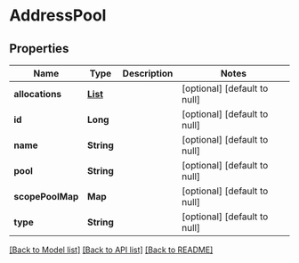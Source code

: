 # AddressPool
## Properties

| Name | Type | Description | Notes |
|------------ | ------------- | ------------- | -------------|
| **allocations** | [**List**](AddressAllocation.md) |  | [optional] [default to null] |
| **id** | **Long** |  | [optional] [default to null] |
| **name** | **String** |  | [optional] [default to null] |
| **pool** | **String** |  | [optional] [default to null] |
| **scopePoolMap** | **Map** |  | [optional] [default to null] |
| **type** | **String** |  | [optional] [default to null] |

[[Back to Model list]](../README.md#documentation-for-models) [[Back to API list]](../README.md#documentation-for-api-endpoints) [[Back to README]](../README.md)

